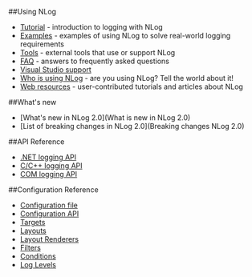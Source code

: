 ##Using NLog
* [Tutorial](Tutorial) - introduction to logging with NLog
* [Examples](Examples) - examples of using NLog to solve real-world logging requirements
* [Tools](wiki/Tools) - external tools that use or support NLog
* [FAQ](FAQ) - answers to frequently asked questions
* [Visual Studio support](Visual-Studio-support)
* [Who is using NLog](wiki/Who-Is-Using-NLog) - are you using NLog? Tell the world about it!
* [Web resources](wiki/Web-resources) - user-contributed tutorials and articles about NLog

##What's new
* [What's new in NLog 2.0](What is new in NLog 2.0)
* [List of breaking changes in NLog 2.0](Breaking changes NLog 2.0)

##API Reference
* [.NET logging API](http://nlog-project.org/wiki/.NET_logging_API)
* [C/C++ logging API](http://nlog-project.org/wiki/C_logging_API)
* [COM logging API](http://nlog-project.org/wiki/COM_logging_API)

##Configuration Reference
* [Configuration file](wiki/Configuration-file)
* [Configuration API](wiki/Configuration-API)
* [Targets](wiki/Targets)
* [Layouts](Layouts)
* [Layout Renderers](Layout-renderers)
* [Filters](Filters)
* [Conditions](Conditions)
* [Log Levels](wiki/Log-levels)